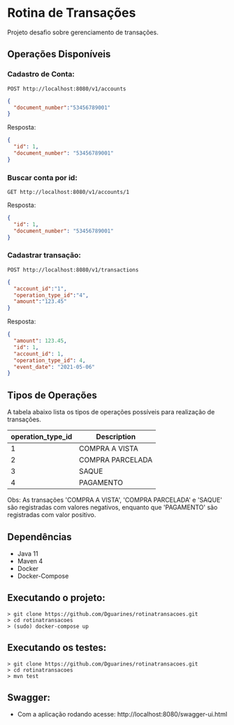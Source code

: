 # Rotina de Transações

Projeto desafio sobre gerenciamento de transações.

## Operações Disponíveis

### Cadastro de Conta:

```
POST http://localhost:8080/v1/accounts
```
```JSON
{
  "document_number":"53456789001"
}
```

Resposta:
```JSON
{
  "id": 1,
  "document_number": "53456789001"
}
```


### Buscar conta por id:

```
GET http://localhost:8080/v1/accounts/1
```

Resposta:
```JSON
{
  "id": 1,
  "document_number": "53456789001"
}
```

### Cadastrar transação:

```
POST http://localhost:8080/v1/transactions
```

```JSON
{
  "account_id":"1",
  "operation_type_id":"4",
  "amount":"123.45"
}
```

Resposta:
```JSON
{
  "amount": 123.45,
  "id": 1,
  "account_id": 1,
  "operation_type_id": 4,
  "event_date": "2021-05-06"
}
```

## Tipos de Operações

A tabela abaixo lista os tipos de operações possíveis para realização de transações.

| operation_type_id | Description      |
|-------------------|------------------|
| 1                 | COMPRA A VISTA   |
| 2                 | COMPRA PARCELADA |
| 3                 | SAQUE            |
| 4                 | PAGAMENTO        |

Obs: As transações 'COMPRA A VISTA', 'COMPRA PARCELADA' e 'SAQUE' são registradas com valores negativos,
enquanto que 'PAGAMENTO' são registradas com valor positivo.

## Dependências
* Java 11
* Maven 4
* Docker
* Docker-Compose

## Executando o projeto:
```SHELL
> git clone https://github.com/Dguarines/rotinatransacoes.git
> cd rotinatransacoes
> (sudo) docker-compose up
```

## Executando os testes:
```SHELL
> git clone https://github.com/Dguarines/rotinatransacoes.git
> cd rotinatransacoes
> mvn test
```
## Swagger:
* Com a aplicação rodando acesse: http://localhost:8080/swagger-ui.html